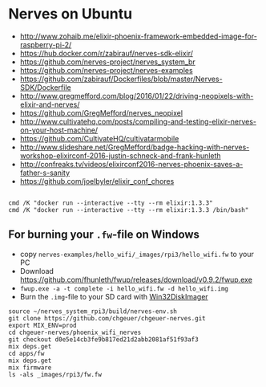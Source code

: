 
# Nerves on Ubuntu

- http://www.zohaib.me/elixir-phoenix-framework-embedded-image-for-raspberry-pi-2/
- https://hub.docker.com/r/zabirauf/nerves-sdk-elixir/
- https://github.com/nerves-project/nerves_system_br
- https://github.com/nerves-project/nerves-examples
- https://github.com/zabirauf/Dockerfiles/blob/master/Nerves-SDK/Dockerfile
- http://www.gregmefford.com/blog/2016/01/22/driving-neopixels-with-elixir-and-nerves/
- https://github.com/GregMefford/nerves_neopixel
- http://www.cultivatehq.com/posts/compiling-and-testing-elixir-nerves-on-your-host-machine/
- https://github.com/CultivateHQ/cultivatarmobile
- http://www.slideshare.net/GregMefford/badge-hacking-with-nerves-workshop-elixirconf-2016-justin-schneck-and-frank-hunleth
- http://confreaks.tv/videos/elixirconf2016-nerves-phoenix-saves-a-father-s-sanity
- https://github.com/joelbyler/elixir_conf_chores


```
```

```
cmd /K "docker run --interactive --tty --rm elixir:1.3.3"
cmd /K "docker run --interactive --tty --rm elixir:1.3.3 /bin/bash"
```

## For burning your `.fw`-file on Windows

- copy `nerves-examples/hello_wifi/_images/rpi3/hello_wifi.fw` to your PC
- Download https://github.com/fhunleth/fwup/releases/download/v0.9.2/fwup.exe
- `fwup.exe -a -t complete -i hello_wifi.fw -d hello_wifi.img`
- Burn the `.img`-file to your SD card with [Win32DiskImager](https://sourceforge.net/projects/win32diskimager/files/latest/download)



```
source ~/nerves_system_rpi3/build/nerves-env.sh
git clone https://github.com/chgeuer/chgeuer-nerves.git
export MIX_ENV=prod
cd chgeuer-nerves/phoenix_wifi_nerves
git checkout d0e5e14cb3fe9b817ed21d2abb2081af51f93af3
mix deps.get
cd apps/fw
mix deps.get
mix firmware
ls -als _images/rpi3/fw.fw
```

